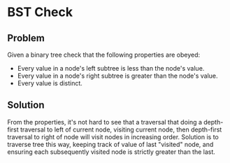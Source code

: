 # BST Check

## Problem
Given a binary tree check that the following properties are obeyed:
* Every value in a node's left subtree is less than the node's value.
* Every value in a node's right subtree is greater than the node's value.
* Every value is distinct.

## Solution
From the properties, it's not hard to see that a traversal that doing a depth-first traversal to left of current node, visiting current node, then depth-first traversal to right of node will visit nodes in increasing order.  Solution is to traverse tree this way, keeping track of value of last "visited" node, and ensuring each subsequently visited node is strictly greater than the last.
